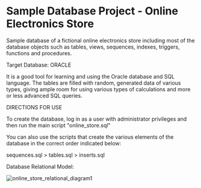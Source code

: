 # Sample Database Project - Online Electronics Store

Sample database of a fictional online electronics store including most of the database objects such as 
tables, views, sequences, indexes, triggers, functions and procedures. 

Target Database: ORACLE

It is a good tool for learning and using the Oracle database and SQL language.
The tables are filled with random, generated data of various types, giving ample room for using various types of calculations and more or less advanced SQL queries.


DIRECTIONS FOR USE

To create the database, log in as a user with administrator privileges and then run the main script "online_store.sql"

You can also use the scripts that create the various elements of the database in the correct order indicated below:

sequences.sql > tables.sql > inserts.sql




Database Relational Model:

![online_store_relational_diagram1](https://user-images.githubusercontent.com/109040476/179369307-3cc76716-3227-4435-9b8b-60651d3e2727.png)
